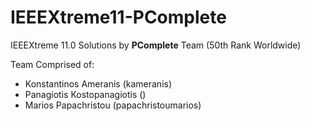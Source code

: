 # IEEEXtreme11-PComplete
IEEEXtreme 11.0 Solutions by **PComplete** Team (50th Rank Worldwide)

Team Comprised of:
 * Konstantinos Ameranis (kameranis)
 * Panagiotis Kostopanagiotis ()
 * Marios Papachristou (papachristoumarios)
